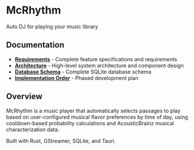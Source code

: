 # McRhythm
Auto DJ for playing your music library

## Documentation

- **[Requirements](requirements.md)** - Complete feature specifications and requirements
- **[Architecture](architecture.md)** - High-level system architecture and component design
- **[Database Schema](database_schema.md)** - Complete SQLite database schema
- **[Implementation Order](implementation_order.md)** - Phased development plan

## Overview

McRhythm is a music player that automatically selects passages to play based on user-configured musical flavor preferences by time of day, using cooldown-based probability calculations and AcousticBrainz musical characterization data.

Built with Rust, GStreamer, SQLite, and Tauri.
